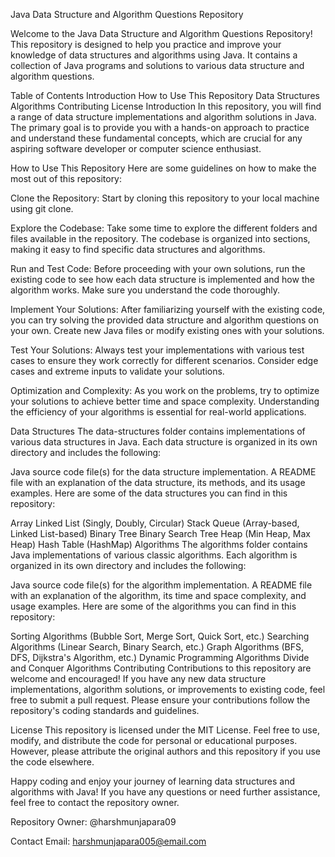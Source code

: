 Java Data Structure and Algorithm Questions Repository

Welcome to the Java Data Structure and Algorithm Questions Repository! This repository is designed to help you practice and improve your knowledge of data structures and algorithms using Java. It contains a collection of Java programs and solutions to various data structure and algorithm questions.

Table of Contents
Introduction
How to Use This Repository
Data Structures
Algorithms
Contributing
License
Introduction
In this repository, you will find a range of data structure implementations and algorithm solutions in Java. The primary goal is to provide you with a hands-on approach to practice and understand these fundamental concepts, which are crucial for any aspiring software developer or computer science enthusiast.

How to Use This Repository
Here are some guidelines on how to make the most out of this repository:

Clone the Repository: Start by cloning this repository to your local machine using git clone.

Explore the Codebase: Take some time to explore the different folders and files available in the repository. The codebase is organized into sections, making it easy to find specific data structures and algorithms.

Run and Test Code: Before proceeding with your own solutions, run the existing code to see how each data structure is implemented and how the algorithm works. Make sure you understand the code thoroughly.

Implement Your Solutions: After familiarizing yourself with the existing code, you can try solving the provided data structure and algorithm questions on your own. Create new Java files or modify existing ones with your solutions.

Test Your Solutions: Always test your implementations with various test cases to ensure they work correctly for different scenarios. Consider edge cases and extreme inputs to validate your solutions.

Optimization and Complexity: As you work on the problems, try to optimize your solutions to achieve better time and space complexity. Understanding the efficiency of your algorithms is essential for real-world applications.

Data Structures
The data-structures folder contains implementations of various data structures in Java. Each data structure is organized in its own directory and includes the following:

Java source code file(s) for the data structure implementation.
A README file with an explanation of the data structure, its methods, and its usage examples.
Here are some of the data structures you can find in this repository:

Array
Linked List (Singly, Doubly, Circular)
Stack
Queue (Array-based, Linked List-based)
Binary Tree
Binary Search Tree
Heap (Min Heap, Max Heap)
Hash Table (HashMap)
Algorithms
The algorithms folder contains Java implementations of various classic algorithms. Each algorithm is organized in its own directory and includes the following:

Java source code file(s) for the algorithm implementation.
A README file with an explanation of the algorithm, its time and space complexity, and usage examples.
Here are some of the algorithms you can find in this repository:

Sorting Algorithms (Bubble Sort, Merge Sort, Quick Sort, etc.)
Searching Algorithms (Linear Search, Binary Search, etc.)
Graph Algorithms (BFS, DFS, Dijkstra's Algorithm, etc.)
Dynamic Programming Algorithms
Divide and Conquer Algorithms
Contributing
Contributions to this repository are welcome and encouraged! If you have any new data structure implementations, algorithm solutions, or improvements to existing code, feel free to submit a pull request. Please ensure your contributions follow the repository's coding standards and guidelines.

License
This repository is licensed under the MIT License. Feel free to use, modify, and distribute the code for personal or educational purposes. However, please attribute the original authors and this repository if you use the code elsewhere.

Happy coding and enjoy your journey of learning data structures and algorithms with Java! If you have any questions or need further assistance, feel free to contact the repository owner.

Repository Owner: @harshmunjapara09

Contact Email: harshmunjapara005@email.com

